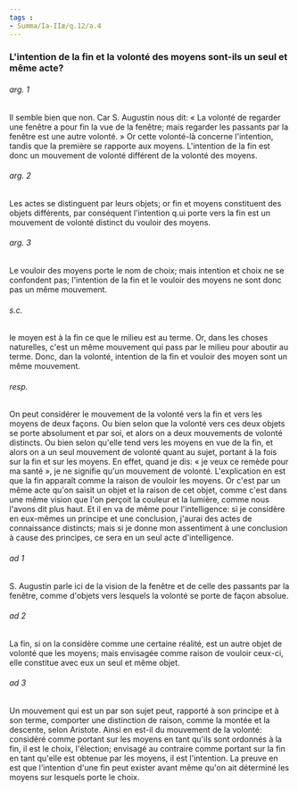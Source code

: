 ```yaml
---
tags : 
- Summa/Ia-IIæ/q.12/a.4
---
```


### L'intention de la fin et la volonté des moyens sont-ils un seul et même acte?

###### arg. 1
Il semble bien que non. Car S. Augustin nous dit: « La volonté de regarder une fenêtre a pour fin la vue de la fenêtre; mais regarder les passants par la fenêtre est une autre volonté. » Or cette volonté-là concerne l'intention, tandis que la première se rapporte aux moyens. L'intention de la fin est donc un mouvement de volonté différent de la volonté des moyens. 

###### arg. 2
Les actes se distinguent par leurs objets; or fin et moyens constituent des objets différents, par conséquent l'intention q.ui porte vers la fin est un mouvement de volonté distinct du vouloir des moyens. 

###### arg. 3
Le vouloir des moyens porte le nom de choix; mais intention et choix ne se confondent pas; l'intention de la fin et le vouloir des moyens ne sont donc pas un même mouvement. 

###### s.c.
le moyen est à la fin ce que le milieu est au terme. Or, dans les choses naturelles, c'est un même mouvement qui pass par le milieu pour aboutir au terme. Donc, dan la volonté, intention de la fin et vouloir des moyen sont un même mouvement. 

###### resp.
On peut considérer le mouvement de la volonté vers la fin et vers les moyens de deux façons. Ou bien selon que la volonté vers ces deux objets se porte absolument et par soi, et alors on a deux mouvements de volonté distincts. Ou bien selon qu'elle tend vers les moyens en vue de la fin, et alors on a un seul mouvement de volonté quant au sujet, portant à la fois sur la fin et sur les moyens. En effet, quand je dis: « je veux ce remède pour ma santé », je ne signifie qu'un mouvement de volonté. L'explication en est que la fin apparaît comme la raison de vouloir les moyens. Or c'est par un même acte qu'on saisit un objet et la raison de cet objet, comme c'est dans une même vision que l'on perçoit la couleur et la lumière, comme nous l'avons dit plus haut. Et il en va de même pour l'intelligence: si je considère en eux-mêmes un principe et une conclusion, j'aurai des actes de connaissance distincts; mais si je donne mon assentiment à une conclusion à cause des principes, ce sera en un seul acte d'intelligence. 

###### ad 1
S. Augustin parle ici de la vision de la fenêtre et de celle des passants par la fenêtre, comme d'objets vers lesquels la volonté se porte de façon absolue. 

###### ad 2
La fin, si on la considère comme une certaine réalité, est un autre objet de volonté que les moyens; mais envisagée comme raison de vouloir ceux-ci, elle constitue avec eux un seul et même objet. 

###### ad 3
Un mouvement qui est un par son sujet peut, rapporté à son principe et à son terme, comporter une distinction de raison, comme la montée et la descente, selon Aristote. Ainsi en est-il du mouvement de la volonté: considéré comme portant sur les moyens en tant qu'ils sont ordonnés à la fin, il est le choix, l'élection; envisagé au contraire comme portant sur la fin en tant qu'elle est obtenue par les moyens, il est l'intention. La preuve en est que l'intention d'une fin peut exister avant même qu'on ait déterminé les moyens sur lesquels porte le choix. 

